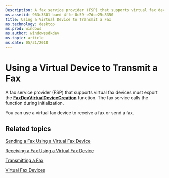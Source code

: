 ```yaml
---
Description: A fax service provider (FSP) that supports virtual fax devices must export the FaxDevVirtualDeviceCreation function. The fax service calls the function during initialization.
ms.assetid: 963c3301-baed-4ffe-8c59-e7dce25c8350
title: Using a Virtual Device to Transmit a Fax
ms.technology: desktop
ms.prod: windows
ms.author: windowssdkdev
ms.topic: article
ms.date: 05/31/2018
---
```


# Using a Virtual Device to Transmit a Fax

A fax service provider (FSP) that supports virtual fax devices must export the [**FaxDevVirtualDeviceCreation**](/previous-versions/windows/desktop/api/FaxDev/nf-faxdev-faxdevvirtualdevicecreation) function. The fax service calls the function during initialization.

You can use a virtual fax device to receive a fax or send a fax.

## Related topics

<dl> <dt>

[Sending a Fax Using a Virtual Fax Device](-mfax-sending-a-fax-using-a-virtual-fax-device.md)
</dt> <dt>

[Receiving a Fax Using a Virtual Fax Device](-mfax-receiving-a-fax-using-a-virtual-fax-device.md)
</dt> <dt>

[Transmitting a Fax](-mfax-transmitting-a-fax.md)
</dt> <dt>

[Virtual Fax Devices](-mfax-virtual-fax-devices.md)
</dt> </dl>

 

 



